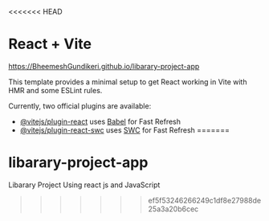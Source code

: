 <<<<<<< HEAD
# React + Vite
https://BheemeshGundikeri.github.io/libarary-project-app


This template provides a minimal setup to get React working in Vite with HMR and some ESLint rules.

Currently, two official plugins are available:

- [@vitejs/plugin-react](https://github.com/vitejs/vite-plugin-react/blob/main/packages/plugin-react/README.md) uses [Babel](https://babeljs.io/) for Fast Refresh
- [@vitejs/plugin-react-swc](https://github.com/vitejs/vite-plugin-react-swc) uses [SWC](https://swc.rs/) for Fast Refresh
=======
# libarary-project-app
Libarary Project Using react js and JavaScript 
>>>>>>> ef5f53246266249c1df8e27988de25a3a20b6cec
